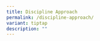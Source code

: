 ```yaml
---
title: Discipline Approach
permalink: /discipline-approach/
variant: tiptap
description: ""
---
```


